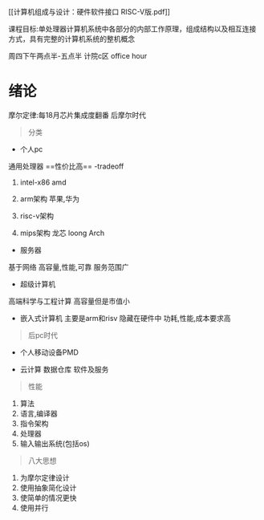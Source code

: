 [[计算机组成与设计：硬件软件接口 RISC-V版.pdf]]

课程目标:单处理器计算机系统中各部分的内部工作原理，组成结构以及相互连接方式，具有完整的计算机系统的整机概念

周四下午两点半-五点半 计院c区 office hour

# 绪论

摩尔定律:每18月芯片集成度翻番
后摩尔时代

> 分类

- 个人pc

通用处理器
==性价比高== -tradeoff
1. intel-x86
amd

2. arm架构
苹果,华为

3. risc-v架构

4. mips架构
龙芯
loong Arch

- 服务器

基于网络
高容量,性能,可靠
服务范围广

- 超级计算机

高端科学与工程计算
高容量但是市值小

- 嵌入式计算机
主要是arm和risv
隐藏在硬件中
功耗,性能,成本要求高

> 后pc时代

- 个人移动设备PMD

- 云计算
数据仓库
软件及服务

> 性能

1. 算法
2. 语言,编译器
3. 指令架构
4. 处理器
5. 输入输出系统(包括os)

> 八大思想

1. 为摩尔定律设计
2. 使用抽象简化设计
3. 使简单的情况更快
4. 使用并行
